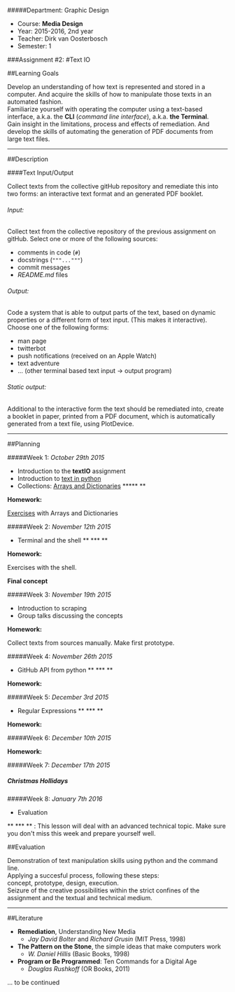 #####Department: Graphic Design

- Course: **Media Design**
- Year: 2015-2016, 2nd year
- Teacher: Dirk van Oosterbosch
- Semester: 1

###Assignment #2:
#Text IO

##Learning Goals

Develop an understanding of how text is represented and stored in a computer. And acquire the skills of how to manipulate those texts in an automated fashion.  
Familiarize yourself with operating the computer using a text-based interface, a.k.a. the **CLI** (*command line interface*), a.k.a. **the Terminal**.  
Gain insight in the limitations, process and effects of remediation. And develop the skills of automating the generation of PDF documents from large text files.

----
##Description

####Text Input/Output

Collect texts from the collective gitHub repository and remediate this into two forms: an interactive text format and an generated PDF booklet.

###### Input:

Collect text from the collective repository of the previous assignment on gitHub. Select one or more of the following sources:

- comments in code (`#`)
- docstrings (`"""..."""`)
- commit messages 
- *README.md* files

###### Output:

Code a system that is able to output parts of the text, based on dynamic properties or a different form of text input. (This makes it interactive). Choose one of the following forms:

- man page
- twitterbot
- push notifications (received on an Apple Watch) 
- text adventure
- ... (other terminal based text input -> output program)

###### Static output:

Additional to the interactive form the text should be remediated into, create a booklet in paper, printed from a PDF document, which is automatically generated from a text file, using PlotDevice.


----
##Planning

#####Week 1:
*October 29th 2015*

- Introduction to the **textIO** assignment
- Introduction to [text in python](Lesson_01a_Text_in_python.md)
- Collections: [Arrays and Dictionaries](Lesson_01b_Collections.md) **\*\*\* **

**Homework:**

[Exercises](Homework_01_Collections.md) with Arrays and Dictionaries

#####Week 2:
*November 12th 2015*

- Terminal and the shell ** \*\*\* **

**Homework:**

Exercises with the shell.

**Final concept**

#####Week 3:
*November 19th 2015*  

- Introduction to scraping
- Group talks discussing the concepts

**Homework:**

Collect texts from sources manually.
Make first prototype.

#####Week 4:
*November 26th 2015*

- GitHub API from python ** \*\*\* **

**Homework:**

#####Week 5:
*December 3rd 2015*

- Regular Expressions ** \*\*\* **

**Homework:**

#####Week 6:
*December 10th 2015*

**Homework:**

#####Week 7:
*December 17th 2015*

##### Christmas Hollidays

#####Week 8:
*January 7th 2016*

- Evaluation

** \*\*\* ** : This lesson will deal with an advanced technical topic. Make sure you don't miss this week and prepare yourself well.

##Evaluation

Demonstration of text manipulation skills using python and the command line.  
Applying a succesful process, following these steps:  
concept, prototype, design, execution.  
Seizure of the creative possibilities within the strict confines of the assignment and the textual and technical medium.

----
##Literature

- **Remediation**, Understanding New Media
	- *Jay David Bolter* and *Richard Grusin* (MIT Press, 1998)
- **The Pattern on the Stone**, the simple ideas that make computers work
	- *W. Daniel Hillis* (Basic Books, 1998)
- **Program or Be Programmed**: Ten Commands for a Digital Age
	- *Douglas Rushkoff* (OR Books, 2011)

... to be continued
